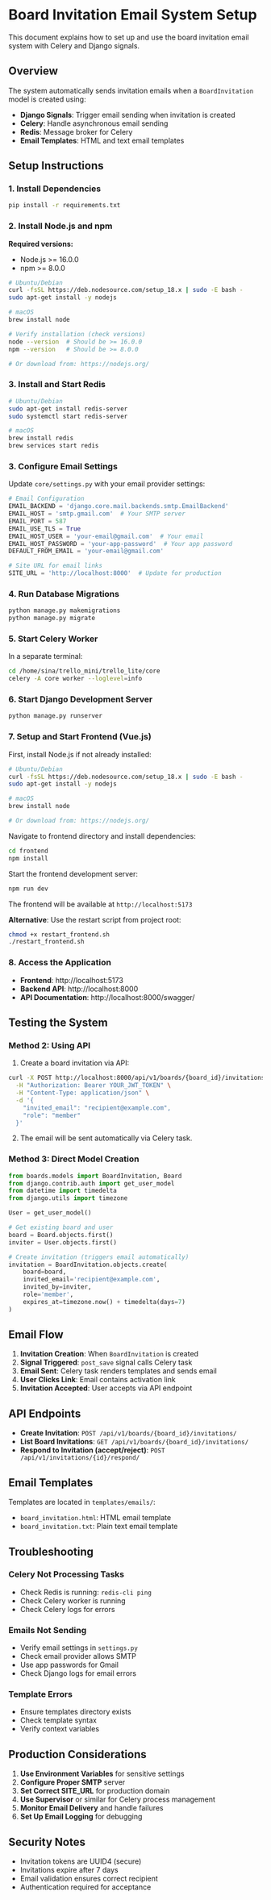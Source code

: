 # Board Invitation Email System Setup

This document explains how to set up and use the board invitation email system with Celery and Django signals.

## Overview

The system automatically sends invitation emails when a `BoardInvitation` model is created using:
- **Django Signals**: Trigger email sending when invitation is created
- **Celery**: Handle asynchronous email sending
- **Redis**: Message broker for Celery
- **Email Templates**: HTML and text email templates

## Setup Instructions

### 1. Install Dependencies

```bash
pip install -r requirements.txt
```

### 2. Install Node.js and npm

**Required versions:**
- Node.js >= 16.0.0
- npm >= 8.0.0

```bash
# Ubuntu/Debian
curl -fsSL https://deb.nodesource.com/setup_18.x | sudo -E bash -
sudo apt-get install -y nodejs

# macOS
brew install node

# Verify installation (check versions)
node --version  # Should be >= 16.0.0
npm --version   # Should be >= 8.0.0

# Or download from: https://nodejs.org/
```

### 3. Install and Start Redis

```bash
# Ubuntu/Debian
sudo apt-get install redis-server
sudo systemctl start redis-server

# macOS
brew install redis
brew services start redis

```

### 3. Configure Email Settings

Update `core/settings.py` with your email provider settings:

```python
# Email Configuration
EMAIL_BACKEND = 'django.core.mail.backends.smtp.EmailBackend'
EMAIL_HOST = 'smtp.gmail.com'  # Your SMTP server
EMAIL_PORT = 587
EMAIL_USE_TLS = True
EMAIL_HOST_USER = 'your-email@gmail.com'  # Your email
EMAIL_HOST_PASSWORD = 'your-app-password'  # Your app password
DEFAULT_FROM_EMAIL = 'your-email@gmail.com'

# Site URL for email links
SITE_URL = 'http://localhost:8000'  # Update for production
```

### 4. Run Database Migrations

```bash
python manage.py makemigrations
python manage.py migrate
```

### 5. Start Celery Worker

In a separate terminal:

```bash
cd /home/sina/trello_mini/trello_lite/core
celery -A core worker --loglevel=info
```

### 6. Start Django Development Server

```bash
python manage.py runserver
```

### 7. Setup and Start Frontend (Vue.js)

First, install Node.js if not already installed:

```bash
# Ubuntu/Debian
curl -fsSL https://deb.nodesource.com/setup_18.x | sudo -E bash -
sudo apt-get install -y nodejs

# macOS
brew install node

# Or download from: https://nodejs.org/
```

Navigate to frontend directory and install dependencies:

```bash
cd frontend
npm install
```

Start the frontend development server:

```bash
npm run dev
```

The frontend will be available at `http://localhost:5173`

**Alternative**: Use the restart script from project root:

```bash
chmod +x restart_frontend.sh
./restart_frontend.sh
```

### 8. Access the Application

- **Frontend**: http://localhost:5173
- **Backend API**: http://localhost:8000
- **API Documentation**: http://localhost:8000/swagger/

## Testing the System


### Method 2: Using API

1. Create a board invitation via API:
```bash
curl -X POST http://localhost:8000/api/v1/boards/{board_id}/invitations/ \
  -H "Authorization: Bearer YOUR_JWT_TOKEN" \
  -H "Content-Type: application/json" \
  -d '{
    "invited_email": "recipient@example.com",
    "role": "member"
  }'
```

2. The email will be sent automatically via Celery task.

### Method 3: Direct Model Creation

```python
from boards.models import BoardInvitation, Board
from django.contrib.auth import get_user_model
from datetime import timedelta
from django.utils import timezone

User = get_user_model()

# Get existing board and user
board = Board.objects.first()
inviter = User.objects.first()

# Create invitation (triggers email automatically)
invitation = BoardInvitation.objects.create(
    board=board,
    invited_email='recipient@example.com',
    invited_by=inviter,
    role='member',
    expires_at=timezone.now() + timedelta(days=7)
)
```

## Email Flow

1. **Invitation Creation**: When `BoardInvitation` is created
2. **Signal Triggered**: `post_save` signal calls Celery task
3. **Email Sent**: Celery task renders templates and sends email
4. **User Clicks Link**: Email contains activation link
5. **Invitation Accepted**: User accepts via API endpoint

## API Endpoints

- **Create Invitation**: `POST /api/v1/boards/{board_id}/invitations/`
- **List Board Invitations**: `GET /api/v1/boards/{board_id}/invitations/`
- **Respond to Invitation (accept/reject)**: `POST /api/v1/invitations/{id}/respond/`

## Email Templates

Templates are located in `templates/emails/`:
- `board_invitation.html`: HTML email template
- `board_invitation.txt`: Plain text email template

## Troubleshooting

### Celery Not Processing Tasks
- Check Redis is running: `redis-cli ping`
- Check Celery worker is running
- Check Celery logs for errors

### Emails Not Sending
- Verify email settings in `settings.py`
- Check email provider allows SMTP
- Use app passwords for Gmail
- Check Django logs for email errors

### Template Errors
- Ensure templates directory exists
- Check template syntax
- Verify context variables

## Production Considerations

1. **Use Environment Variables** for sensitive settings
2. **Configure Proper SMTP** server
3. **Set Correct SITE_URL** for production domain
4. **Use Supervisor** or similar for Celery process management
5. **Monitor Email Delivery** and handle failures
6. **Set Up Email Logging** for debugging

## Security Notes

- Invitation tokens are UUID4 (secure)
- Invitations expire after 7 days
- Email validation ensures correct recipient
- Authentication required for acceptance
